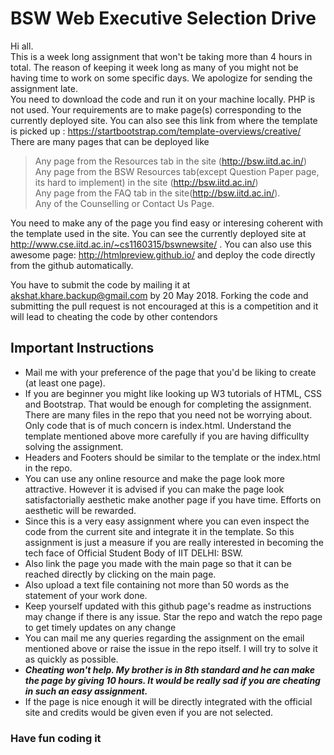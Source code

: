 # BSW Web Executive Selection Drive
Hi all.  
This is a week long assignment that won't be taking more than 4 hours in total. The reason of keeping it week long as many of you might not be having time to work on some specific days. We apologize for sending the assignment late.  
You need to download the code and run it on your machine locally. PHP is not used. Your requirements are to make page(s) corresponding to the currently deployed site. You can also see this link from where the template is picked up : https://startbootstrap.com/template-overviews/creative/  
There are many pages that can be deployed like
>Any page from the Resources tab in the site (http://bsw.iitd.ac.in/)  
>Any page from the BSW Resources tab(except Question Paper page, its hard to implement) in the site (http://bsw.iitd.ac.in/)  
>Any page from the FAQ tab in the site(http://bsw.iitd.ac.in/).  
>Any of the Counselling or Contact Us Page.  

You need to make any of the page you find easy or interesing coherent with the template used in the site. You can see the currently deployed site at http://www.cse.iitd.ac.in/~cs1160315/bswnewsite/ . You can also use this awesome page: http://htmlpreview.github.io/ and deploy the code directly from the github automatically.

You have to submit the code by mailing it at akshat.khare.backup@gmail.com by 20 May 2018. Forking the code and submitting the pull request is not encouraged at this is a competition and it will lead to cheating the code by other contendors

## Important Instructions

- Mail me with your preference of the page that you'd be liking to create (at least one page).
- If you are beginner you might like looking up W3 tutorials of HTML, CSS and Bootstrap. That would be enough for completing the assignment. There are many files in the repo that you need not be worrying about. Only code that is of much concern is index.html. Understand the template mentioned above more carefully if you are having difficullty solving the assignment.
- Headers and Footers should be similar to the template or the index.html in the repo.
- You can use any online resource and make the page look more attractive. However it is advised if you can make the page look satisfactorially aesthetic make another page if you have time. Efforts on aesthetic will be rewarded.
- Since this is a very easy assignment where you can even inspect the code from the current site and integrate it in the template. So this assignment is just a measure if you are really interested in becoming the tech face of Official Student Body of IIT DELHI: BSW.
- Also link the page you made with the main page so that it can be reached directly by clicking on the main page.
- Also upload a text file containing not more than 50 words as the statement of your work done.
- Keep yourself updated with this github page's readme as instructions may change if there is any issue. Star the repo and watch the repo page to get timely updates on any change 
- You can mail me any queries regarding the assignment on the email mentioned above or raise the issue in the repo itself. I will try to solve it as quickly as possible.
- ***Cheating won't help. My brother is in 8th  standard and he can make the page by giving 10 hours. It would be really sad if you are cheating in such an easy assignment.***
- If the page is nice enough it will be directly integrated with the official site and credits would be given even if you are not selected.


### Have fun coding it
